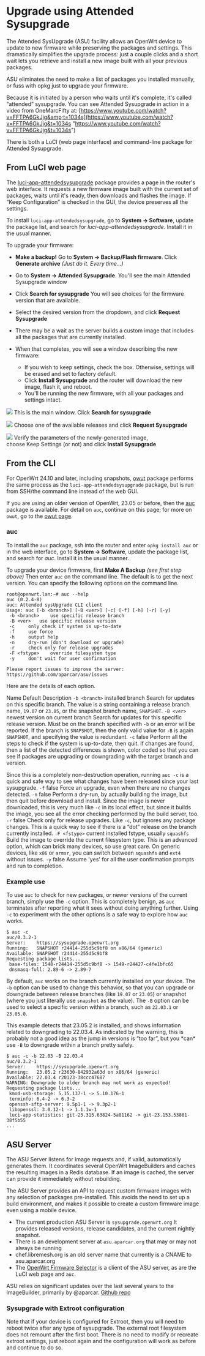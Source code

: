 # Upgrade using Attended Sysupgrade

The Attended SysUpgrade (ASU) facility allows an OpenWrt device to update to new firmware while preserving the packages and settings. This dramatically simplifies the upgrade process: just a couple clicks and a short wait lets you retrieve and install a new image built with all your previous packages.

ASU eliminates the need to make a list of packages you installed manually, or fuss with opkg just to upgrade your firmware.

Because it is initiated by a person who waits until it's complete, it's called “attended” sysupgrade. You can see Attended Sysupgrade in action in a video from OneMarcFifty at: [https://www.youtube.com/watch?v=FFTPA6GkJjg&amp;t=1034s](https://www.youtube.com/watch?v=FFTPA6GkJjg&t=1034s "https://www.youtube.com/watch?v=FFTPA6GkJjg&t=1034s")

There is both a LuCI (web page interface) and command-line package for Attended Sysupgrade.

## From LuCI web page

The [luci-app-attendedsysupgrade](/packages/pkgdata/luci-app-attendedsysupgrade "packages:pkgdata:luci-app-attendedsysupgrade") package provides a page in the router's web interface. It requests a new firmware image built with the current set of packages, waits until it's ready, then downloads and flashes the image. If “Keep Configuration” is checked in the GUI, the device preserves all the settings.

To install `luci-app-attendedsysupgrade`, go to **System → Software**, update the package list, and search for *luci-app-attendedsysupgrade*. Install it in the usual manner.

To upgrade your firmware:

- **Make a backup!** Go to **System → Backup/Flash firmware**. Click **Generate archive** *(Just do it. Every time...)*
- Go to **System → Attended Sysupgrade**. You'll see the main Attended Sysupgrade window
- Click **Search for sysupgrade** You will see choices for the firmware version that are available.
- Select the desired version from the dropdown, and click **Request Sysupgrade**
- There may be a wait as the server builds a custom image that includes all the packages that are currently installed.
- When that completes, you will see a window describing the new firmware:
  
  - If you wish to keep settings, check the box. Otherwise, settings will be erased and set to factory default.
  - Click **Install Sysupgrade** and the router will download the new image, flash it, and reboot.
  - You'll be running the new firmware, with all your packages and settings intact.

[![  ](/_media/media/doc/asu-main.png?w=400&tok=a7a7d2 "  ")](/_detail/media/doc/asu-main.png?id=docs%3Aguide-user%3Ainstallation%3Aattended.sysupgrade "media:doc:asu-main.png") This is the main window. Click **Search for sysupgrade**

[![  ](/_media/media/doc/asu-upgrade-choice.png?w=400&tok=7ced13 "  ")](/_detail/media/doc/asu-upgrade-choice.png?id=docs%3Aguide-user%3Ainstallation%3Aattended.sysupgrade "media:doc:asu-upgrade-choice.png") Choose one of the available releases and click **Request Sysupgrade**

[![  ](/_media/media/doc/asu-sysupgrade-ready.png?w=400&tok=27e976 "  ")](/_detail/media/doc/asu-sysupgrade-ready.png?id=docs%3Aguide-user%3Ainstallation%3Aattended.sysupgrade "media:doc:asu-sysupgrade-ready.png") Verify the parameters of the newly-generated image,  
choose Keep Settings (or not) and click **Install Sysupgrade**

## From the CLI

For OpenWrt 24.10 and later, including snapshots, [owut](/docs/guide-user/installation/sysupgrade.owut "docs:guide-user:installation:sysupgrade.owut") package performs the same process as the `luci-app-attendedsysupgrade` package, but is run from SSH/the command line instead of the web GUI.

If you are using an older version of OpenWrt, 23.05 or before, then the [auc](/packages/pkgdata/auc "packages:pkgdata:auc") package is available. For detail on `auc`, continue on this page; for more on `owut`, go to the [owut page](/docs/guide-user/installation/sysupgrade.owut "docs:guide-user:installation:sysupgrade.owut").

### auc

To install the `auc` package, ssh into the router and enter `opkg install auc` or in the web interface, go to **System → Software**, update the package list, and search for *auc*. Install it in the usual manner.

To upgrade your device firmware, first **Make A Backup** *(see first step above)* Then enter `auc` on the command line. The default is to get the next version. You can specify the following options on the command line.

```
root@openwrt.lan:~# auc --help
auc (0.2.4-8)
auc: Attended sysUpgrade CLI client
Usage: auc [-b <branch>] [-B <ver>] [-c] [-f] [-h] [-r] [-y]
 -b <branch>	use specific release branch
 -B <ver>	use specific release version
 -c		only check if system is up-to-date
 -f		use force
 -h		output help
 -n		dry-run (don't download or upgrade)
 -r		check only for release upgrades
 -F <fstype>	override filesystem type
 -y		don't wait for user confirmation

Please report issues to improve the server:
https://github.com/aparcar/asu/issues
```

Here are the details of each option.

Name Default Description `-b <branch>` installed branch Search for updates on this specific branch. The value is a string containing a release branch name, `19.07` or `23.05`, or the snapshot branch name, `SNAPSHOT`. `-B <ver>` newest version on current branch Search for updates for this specific release version. Must be on the branch specified with `-b` or an error will be reported. If the branch is `SNAPSHOT`, then the only valid value for `-B` is again `SNAPSHOT`, and specifying the value is redundant. `-c` false Perform all the steps to check if the system is up-to-date, then quit. If changes are found, then a list of the detected differences is shown, color coded so that you can see if packages are upgrading or downgrading with the target branch and version.

Since this is a completely non-destruction operation, running `auc -c` is a quick and safe way to see what changes have been released since your last sysupgrade. `-f` false Force an upgrade, even when there are no changes detected. `-n` false Perform a dry-run, by actually building the image, but then quit before download and install. Since the image is never downloaded, this is very much like `-c` in its local effect, but since it builds the image, you see all the error checking performed by the build server, too. `-r` false Check only for release upgrades. Like `-c`, but ignores any package changes. This is a quick way to see if there is a “dot” release on the branch currently installed. `-F <fstype>` current installed fstype, usually `squashfs` Build the image to override the current filesystem type. This is an advanced option, which can brick many devices, so use great care. On generic devices, like `x86` or `armsr`, you can switch between `squashfs` and `ext4` without issues. `-y` false Assume 'yes' for all the user confirmation prompts and run to completion.

### Example use

To use `auc` to check for new packages, or newer versions of the current branch, simply use the `-c` option. This is completely benign, as `auc` terminates after reporting what it sees without doing anything further. Using `-c` to experiment with the other options is a safe way to explore how `auc` works.

```
$ auc -c
auc/0.3.2-1
Server:    https://sysupgrade.openwrt.org
Running:   SNAPSHOT r24414-255d5c9bf8 on x86/64 (generic)
Available: SNAPSHOT r24414-255d5c9bf8
Requesting package lists...
 base-files: 1548-r24414-255d5c9bf8 -> 1549-r24427-c4fe1bfc65
 dnsmasq-full: 2.89-6 -> 2.89-7
```

By default, `auc` works on the branch currently installed on your device. The `-b` option can be used to change this behavior, so that you can upgrade or downgrade between release branches (like `19.07` or `23.05`) or snapshot (where you just literally use `snapshot` as the value). The `-B` option can be used to select a specific version within a branch, such as `22.03.1` or `23.05.0`.

This example detects that 23.05.2 is installed, and shows information related to downgrading to 22.03.4. As indicated by the warning, this is probably not a good idea as the jump in versions is “too far”, but you \*can* use `-B` to downgrade within a branch pretty safely.

```
$ auc -c -b 22.03 -B 22.03.4
auc/0.3.2-1
Server:    https://sysupgrade.openwrt.org
Running:   23.05.2 r23630-842932a63d on x86/64 (generic)
Available: 22.03.4 r20123-38ccc47687
WARNING: Downgrade to older branch may not work as expected!
Requesting package lists...
 kmod-usb-storage: 5.15.137-1 -> 5.10.176-1
 terminfo: 6.4-2 -> 6.3-2
 openssh-sftp-server: 9.5p1-1 -> 9.3p2-1
 libopenssl: 3.0.12-1 -> 1.1.1w-1
 luci-app-statistics: git-23.315.63824-5a81162 -> git-23.153.53801-38f5b55
...
```

## ASU Server

The ASU Server listens for image requests and, if valid, automatically generates them. It coordinates several OpenWrt ImageBuilders and caches the resulting images in a Redis database. If an image is cached, the server can provide it immediately without rebuilding.

The ASU Server provides an API to request custom firmware images with any selection of packages pre-installed. This avoids the need to set up a build environment, and makes it possible to create a custom firmware image even using a mobile device.

- The current production ASU Server is `sysupgrade.openwrt.org` It provides released versions, release candidates, and the current nightly snapshot.
- There is an development server at `asu.aparcar.org` that may or may not always be running
- chef.libremesh.org is an old server name that currently is a CNAME to asu.aparcar.org
- The [OpenWrt Firmware Selector](https://firmware-selector.openwrt.org/ "https://firmware-selector.openwrt.org/") is a client of the ASU server, as are the LuCI web page and `auc`.

ASU relies on significant updates over the last several years to the ImageBuilder, primarily by @aparcar. [Github repo](https://github.com/openwrt/asu "https://github.com/openwrt/asu")

### Sysupgrade with Extroot configuration

Note that if your device is configured for Extroot, then you will need to reboot twice after any type of sysupgrade. The external root filesystem does not remount after the first boot. There is no need to modify or recreate extroot settings, just reboot again and the configuration will work as before and continue to do so.
